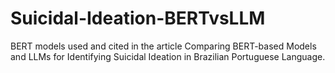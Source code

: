 # Suicidal-Ideation-BERTvsLLM
BERT models used and cited in the article Comparing BERT-based Models and LLMs for Identifying Suicidal Ideation in Brazilian Portuguese Language.
